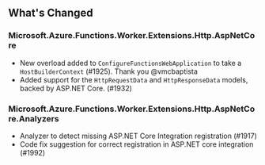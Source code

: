 ## What's Changed

<!-- Please add your release notes in the following format:
- My change description (#PR/#issue)
-->

### Microsoft.Azure.Functions.Worker.Extensions.Http.AspNetCore <version>

- New overload added to `ConfigureFunctionsWebApplication` to take a `HostBuilderContext` (#1925). Thank you @vmcbaptista
- Added support for the `HttpRequestData` and `HttpResponseData` models, backed by ASP.NET Core. (#1932)

### Microsoft.Azure.Functions.Worker.Extensions.Http.AspNetCore.Analyzers

- Analyzer to detect missing ASP.NET Core Integration registration (#1917)
- Code fix suggestion for correct registration in ASP.NET core integration (#1992)